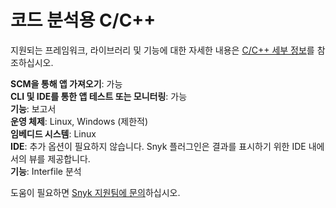 # 코드 분석용 C/C++

지원되는 프레임워크, 라이브러리 및 기능에 대한 자세한 내용은 [C/C++ 세부 정보](./)를 참조하십시오.

**SCM을 통해 앱 가져오기**: 가능\
**CLI 및 IDE를 통한 앱 테스트 또는 모니터링**: 가능\
**기능**: 보고서\
**운영 체제**: Linux, Windows (제한적)\
**임베디드 시스템**: Linux\
**IDE**: 추가 옵션이 필요하지 않습니다. Snyk 플러그인은 결과를 표시하기 위한 IDE 내에서의 뷰를 제공합니다.\
**기능**: Interfile 분석

도움이 필요하면 [Snyk 지원팀에 문의](https://support.snyk.io)하십시오.